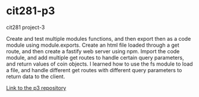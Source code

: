 # cit281-p3
cit281 project-3
<p>Create and test multiple modules functions, and then export then as a code module using module.exports. Create an html file loaded through a get route, and then create a fastify web server using npm. Import the code module, and add multiple get routes to handle certain query parameters, and return values of coin objects. I learned how to use the fs module to load a file, and handle different get routes with different query parameters to return data to the client.</p>
<p><a href="https://github.com/kobepane14/cit281-p3">Link to the p3 repository</a></p>
